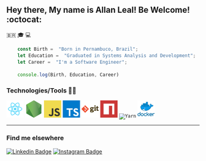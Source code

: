 ## Hey there, My name is Allan Leal! Be Welcome! :octocat: 

:brazil: :mortar_board: :computer:
```js
    const Birth =  "Born in Pernambuco, Brazil";
    let Education =  "Graduated in Systems Analysis and Development";   
    let Career =  "I'm a Software Engineer";

    console.log(Birth, Education, Career)
``` 

### Technologies/Tools  :man_technologist:
<code><img height="45" src="https://raw.githubusercontent.com/github/explore/80688e429a7d4ef2fca1e82350fe8e3517d3494d/topics/react/react.png" alt="React JS"></code>
<code><img height="45" src="https://raw.githubusercontent.com/github/explore/80688e429a7d4ef2fca1e82350fe8e3517d3494d/topics/nodejs/nodejs.png" alt="nodeJS"></code>
<code><img height="45" src="https://raw.githubusercontent.com/github/explore/80688e429a7d4ef2fca1e82350fe8e3517d3494d/topics/javascript/javascript.png" alt="JavaScript"></code>
<code><img height="45" src="https://raw.githubusercontent.com/github/explore/80688e429a7d4ef2fca1e82350fe8e3517d3494d/topics/typescript/typescript.png" alt="typescript"></code>
<code><img height="45" src="https://raw.githubusercontent.com/github/explore/80688e429a7d4ef2fca1e82350fe8e3517d3494d/topics/git/git.png" alt="git"></code>
<code><img height="45" src="https://raw.githubusercontent.com/github/explore/80688e429a7d4ef2fca1e82350fe8e3517d3494d/topics/npm/npm.png" alt="npm"></code>
<code><img height="45" src="https://github.com/yarnpkg/assets/blob/master/yarn-kitten-full.png?raw=true" alt="Yarn"></code>
<code><img height="45" src="https://raw.githubusercontent.com/github/explore/80688e429a7d4ef2fca1e82350fe8e3517d3494d/topics/docker/docker.png" alt="docker"></code>

---

### Find me elsewhere
[![Linkedin Badge](https://img.shields.io/badge/-LinkedIn-blue?style=flat-square&logo=Linkedin&logoColor=white&link=https://www.linkedin.com/in/allan-leal-a2a59079/)](https://www.linkedin.com/in/allan-leal-a2a59079/) [![Instagram Badge](https://img.shields.io/badge/-Instagram-white?style=flat-square&logo=instagram&logoColor=purple&link=https://www.instagram.com/ajohnsoon)](https://www.instagram.com/ajohnsoon/)
</hr>
